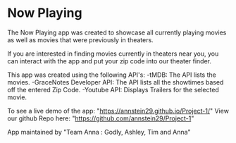 # Now Playing
The Now Playing app was created to showcase all currently playing movies as well as movies that were previously in theaters.

If you are interested in finding movies currently in theaters near you, you can interact with the app and put your zip code into our theater finder.

This app was created using the following API's:
-tMDB: The API lists the movies.
-GraceNotes Developer API: The API lists all the showtimes based off the entered Zip Code.
-Youtube API: Displays Trailers for the selected movie.

To see a live demo of the app: "https://annstein29.github.io/Project-1/"
View our github Repo here: "https://github.com/annstein29/Project-1"

App maintained by "Team Anna : Godly, Ashley, Tim and Anna"
